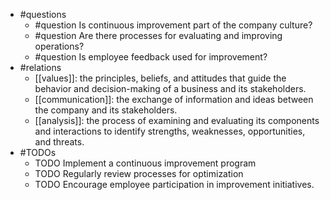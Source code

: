 - #questions
	- #question Is continuous improvement part of the company culture?
	- #question Are there processes for evaluating and improving operations?
	- #question Is employee feedback used for improvement?
- #relations
	- [[values]]: the principles, beliefs, and attitudes that guide the behavior and decision-making of a business and its stakeholders.
	- [[communication]]: the exchange of information and ideas between the company and its stakeholders.
	- [[analysis]]: the process of examining and evaluating its components and interactions to identify strengths, weaknesses, opportunities, and threats.
- #TODOs
	- TODO Implement a continuous improvement program
	- TODO  Regularly review processes for optimization
	- TODO  Encourage employee participation in improvement initiatives.

